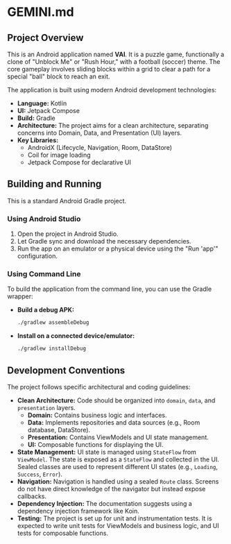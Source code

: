 # GEMINI.md

## Project Overview

This is an Android application named **VAI**. It is a puzzle game, functionally a clone of "Unblock Me" or "Rush Hour," with a football (soccer) theme. The core gameplay involves sliding blocks within a grid to clear a path for a special "ball" block to reach an exit.

The application is built using modern Android development technologies:

*   **Language:** Kotlin
*   **UI:** Jetpack Compose
*   **Build:** Gradle
*   **Architecture:** The project aims for a clean architecture, separating concerns into Domain, Data, and Presentation (UI) layers.
*   **Key Libraries:**
    *   AndroidX (Lifecycle, Navigation, Room, DataStore)
    *   Coil for image loading
    *   Jetpack Compose for declarative UI

## Building and Running

This is a standard Android Gradle project.

### Using Android Studio

1.  Open the project in Android Studio.
2.  Let Gradle sync and download the necessary dependencies.
3.  Run the app on an emulator or a physical device using the "Run 'app'" configuration.

### Using Command Line

To build the application from the command line, you can use the Gradle wrapper:

*   **Build a debug APK:**
    ```bash
    ./gradlew assembleDebug
    ```
*   **Install on a connected device/emulator:**
    ```bash
    ./gradlew installDebug
    ```

## Development Conventions

The project follows specific architectural and coding guidelines:

*   **Clean Architecture:** Code should be organized into `domain`, `data`, and `presentation` layers.
    *   **Domain:** Contains business logic and interfaces.
    *   **Data:** Implements repositories and data sources (e.g., Room database, DataStore).
    *   **Presentation:** Contains ViewModels and UI state management.
    *   **UI:** Composable functions for displaying the UI.
*   **State Management:** UI state is managed using `StateFlow` from `ViewModel`. The state is exposed as a `StateFlow` and collected in the UI. Sealed classes are used to represent different UI states (e.g., `Loading`, `Success`, `Error`).
*   **Navigation:** Navigation is handled using a sealed `Route` class. Screens do not have direct knowledge of the navigator but instead expose callbacks.
*   **Dependency Injection:** The documentation suggests using a dependency injection framework like Koin.
*   **Testing:** The project is set up for unit and instrumentation tests. It is expected to write unit tests for ViewModels and business logic, and UI tests for composable functions.
